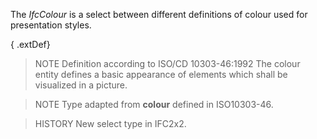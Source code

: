 The _IfcColour_ is a select between different definitions of colour used for presentation styles.

<!-- end of short definition -->


{ .extDef}
> NOTE Definition according to ISO/CD 10303-46:1992
> The colour entity defines a basic appearance of elements which shall be visualized in a picture.

> NOTE Type adapted from **colour** defined in ISO10303-46.

> HISTORY New select type in IFC2x2.
